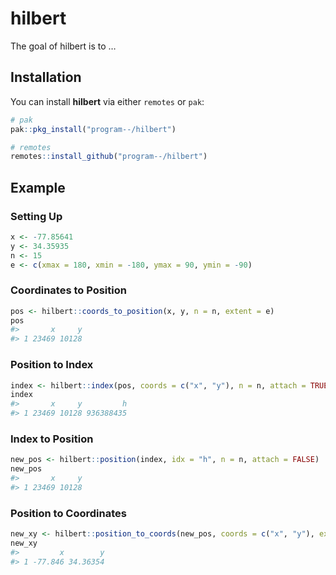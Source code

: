 
<!-- README.md is generated from README.Rmd. Please edit that file -->

# hilbert

<!-- badges: start -->
<!-- badges: end -->

The goal of hilbert is to …

## Installation

You can install **hilbert** via either `remotes` or `pak`:

``` r
# pak
pak::pkg_install("program--/hilbert")

# remotes
remotes::install_github("program--/hilbert")
```

## Example

### Setting Up

``` r
x <- -77.85641
y <- 34.35935
n <- 15
e <- c(xmax = 180, xmin = -180, ymax = 90, ymin = -90)
```

### Coordinates to Position

``` r
pos <- hilbert::coords_to_position(x, y, n = n, extent = e)
pos
#>       x     y
#> 1 23469 10128
```

### Position to Index

``` r
index <- hilbert::index(pos, coords = c("x", "y"), n = n, attach = TRUE)
index
#>       x     y         h
#> 1 23469 10128 936388435
```

### Index to Position

``` r
new_pos <- hilbert::position(index, idx = "h", n = n, attach = FALSE)
new_pos
#>       x     y
#> 1 23469 10128
```

### Position to Coordinates

``` r
new_xy <- hilbert::position_to_coords(new_pos, coords = c("x", "y"), extent = e, n = n, attach = TRUE)
new_xy
#>         x        y
#> 1 -77.846 34.36354
```
